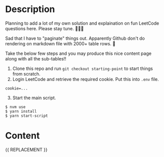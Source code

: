 # Description

Planning to add a lot of my own solution and explaination on fun LeetCode questions here. Please stay tune. 👏👏👏

Sad that I have to "paginate" things out. Apparently Github don't do rendering on markdown file with 2000+ table rows. 🙁

Take the below few steps and you may produce this nice content page along with all the sub-tables!!

1. Clone this repo and run `git checkout starting-point` to start things from scratch.
2. Login LeetCode and retrieve the required cookie. Put this into `.env` file.
```console
cookie=...
```
3. Start the main script.
```shell
$ nvm use
$ yarn install
$ yarn start-script
```

# Content

{{ REPLACEMENT }}
